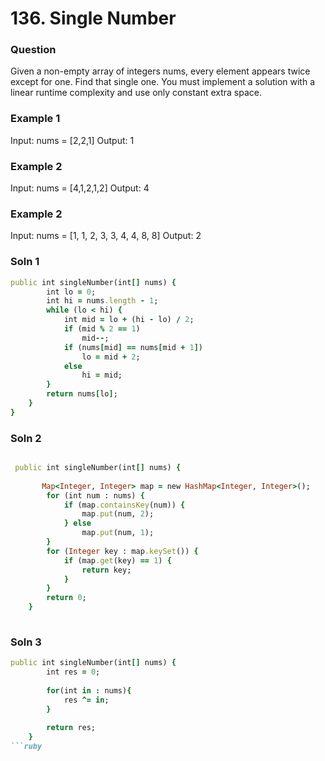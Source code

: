 # 136. Single Number


### Question

Given a non-empty array of integers nums, every element appears twice except for one. Find that single one.
You must implement a solution with a linear runtime complexity and use only constant extra space.

### Example 1
Input: nums = [2,2,1]
Output: 1

### Example 2

Input: nums = [4,1,2,1,2]
Output: 4

### Example 2

Input: nums = [1, 1, 2, 3, 3, 4, 4, 8, 8]
Output: 2

### Soln 1

```ruby
public int singleNumber(int[] nums) {
        int lo = 0;
		int hi = nums.length - 1;
		while (lo < hi) {
			int mid = lo + (hi - lo) / 2;
			if (mid % 2 == 1)
				mid--;
			if (nums[mid] == nums[mid + 1])
				lo = mid + 2;
			else
				hi = mid;
		}
		return nums[lo];
    }
}

```
### Soln 2
```ruby

 public int singleNumber(int[] nums) {
        
       Map<Integer, Integer> map = new HashMap<Integer, Integer>();
		for (int num : nums) {
			if (map.containsKey(num)) {
				map.put(num, 2);
			} else
				map.put(num, 1);
		}
		for (Integer key : map.keySet()) {
			if (map.get(key) == 1) {
				return key;
			}
		}
		return 0;
    }
    
```

### Soln 3

```ruby
public int singleNumber(int[] nums) {
        int res = 0;
        
        for(int in : nums){
            res ^= in;
        }
        
        return res;
    }
```ruby


